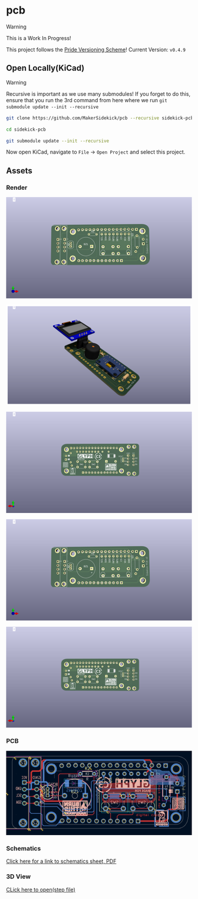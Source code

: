# pcb

> [!WARNING]
> This is a Work In Progress!

This project follows the [Pride Versioning Scheme](https://pridever.org)! Current Version: `v0.4.9`

## Open Locally(KiCad)

> [!WARNING]
> Recursive is important as we use many submodules! If you forget to do this, ensure that you run the 3rd command from here where we run `git submodule update --init --recursive`

```bash
git clone https://github.com/MakerSidekick/pcb --recursive sidekick-pcb
```

```bash
cd sidekick-pcb
```

```bash
git submodule update --init --recursive
```

Now open KiCad, navigate to `File` -> `Open Project` and select this project. 

## Assets


### Render

![A screenshot of the full sidekick board, assembled, rendered, front side](assets/render-front.png)

![A screenshot of the full sidekick board, assembled, rendered, middle view](assets/sidekick-middle.png)

![A screenshot of the full sidekick board, assembled, rendered, back side](assets/render-back.png)

![A screenshot of a sidekick board, rendered, front side](assets/render-front.png)

![A screenshot of a sidekick board, rendered, back side](assets/render-back.png)

### PCB
![A screenshot of a sidekick board, schematics](assets/pcb.png)

### Schematics 

[Click here for a link to schematics sheet, PDF](assets/sidekick-schematics.pdf)

### 3D View

[CLick here to open(step file)](assets/3d/sidekick.glb)

